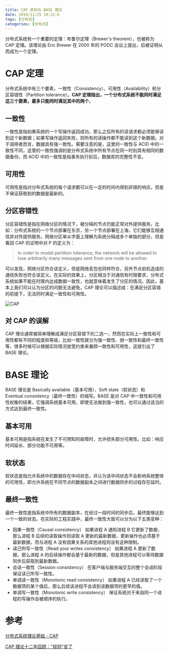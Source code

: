 ```yaml
---
title: CAP 原则与 BASE 理论
date: 2018/11/25 19:22:0
tags: [分布式]
categories: [分布式]
---
```


分布式系统有一个重要的定理：布鲁尔定理（Brewer's theorem），也被称为 CAP 定理。该理论由 Eric Brewer 在 2000 年的 PODC 会议上提出，后被证明从而成为一个定理。  

<!--more-->  

# CAP 定理
分布式系统中有三个要素，一致性（Consistency）、可用性（Availability）和分区容错性（Partition tolerance）。**CAP 定理指出，一个分布式系统不能同时满足这三个要素，最多只能同时满足其中的两个**。  

## 一致性
一致性是指如果系统的一个写操作返回成功，那么之后所有的读请求都必须能够读到这个新数据；如果写操作返回失败，则所有的读操作都不能读到这个新数据。对于调用者而言，数据具有强一致性。需要注意的是，这里的一致性与 ACID 中的一致性不同，这里的一致性强调的是分布式系统中所有节点在同一时刻具有相同的数据备份，而 ACID 中的一致性是指事务执行前后，数据库的完整性不变。  

## 可用性
可用性是指对分布式系统的每个请求都可以在一定的时间内得到非错的响应，但是不保证获取到的数据是最新的。  

## 分区容错性
分区容错性是指在网络分区的情况下，被分隔的节点仍能正常对外提供服务。比如：分布式系统的一个节点部署在东京，另一个节点部署在上海，它们能够互相通信并对外提供服务。网络分区单从字面上理解为系统分隔成多个单独的部分，但是看回 CAP 的证明中对 P 的定义为：  

> In order to model partition tolerance, the network will be allowed to lose arbitrarily many messages sent from one node to another.  

可以发现，网络分区符合该定义，但是网络丢包也同样符合，另外节点宕机造成的通信失败也符合该定义。在实际的效果上，分区相当于对通信有时限要求，分布式系统如果不能在时限内达成数据一致性，也就意味着发生了分区的情况。因此，基本上我们可以认为分区的问题无法避免，CAP 理论可以描述成：在满足分区容错的前提下，无法同时满足一致性和可用性。  

![CAP](https://img.nekolr.com/images/2018/12/06/KJz.png)  

## 对 CAP 的误解
CAP 理论通常被简单理解成满足分区容错下的二选一，然而在实际上一致性和可用性都有不同的程度和等级，比如一致性就分为强一致性、弱一致性和最终一致性等，很多时候可以根据实际情况放宽约束来兼顾一致性和可用性，这就引出了 BASE 理论。  

# BASE 理论
BASE 理论是 Basically available（基本可用）、Soft state（软状态）和 Eventual consistency（最终一致性）的缩写。BASE 是对 CAP 中一致性和可用性权衡的结果，它强调系统基本可用，即使无法做到强一致性，也可以通过适当的方式达到最终一致性。  

## 基本可用
基本可用是指系统在发生了不可预知的故障时，允许损失部分可用性。比如：响应时间延长、部分功能不可用等。  

## 软状态
软状态是指允许系统中的数据存在中间状态，并认为该中间状态不会影响系统整体的可用性，即允许系统在不同节点的数据副本之间进行数据同步的过程存在延时。  

## 最终一致性
最终一致性是指系统中所有的数据副本，在经过一段时间的同步后，最终能够达到一个一致的状态。在实际的工程实践中，最终一致性大致可以分为以下五类变种：  

- 因果一致性（Causal consistency）
如果进程 A 通知进程 B 它更新了数据，那么进程 B 后续的读取操作则读取 A 更新的最新数据，更新操作也必须基于最新数据，而与进程 A 没有因果关系的其他进程则没有这种限制。  
- 读己所写一致性（Read your writes consistency）
如果进程 A 更新了数据，那么进程 A 的后续操作都会基于最新的数据，但是其他进程可以等待数据同步后获取到最新数据。  
- 会话一致性（Session consistency）
在客户端与服务端交互的整个会话阶段保证读己所写一致性。  
- 单调读一致性（Monotonic read consistency）
如果进程 A 已经读取了一个数据项的某个值后，那么后续该进程不会读到该数据项的更早的值。  
- 单调写一致性（Monotonic write consistency）
保证系统对于来自同一个进程的写操作会被顺序的执行。  

# 参考
[分布式系统理论基础 - CAP](https://www.cnblogs.com/bangerlee/p/5328888.html)  

[CAP 理论十二年回顾："规则"变了](https://www.infoq.cn/article/cap-twelve-years-later-how-the-rules-have-changed)  
